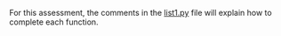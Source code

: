 For this assessment, the comments in the [list1.py](./list1.py) file will explain how to complete each function.